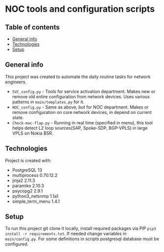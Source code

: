 # NOC tools and configuration scripts
## Table of contents
* [General info](#general-info)
* [Technologies](#technologies)
* [Setup](#setup)

## General info
This project was created to automate the daily routine tasks for network engineers.
* ```SVC_config.py``` - Tools for service activation department. Makes new or remove old entire configuration from network devices. Uses various patterns in ```main/templates.py``` for it.
* ```NOC_config.py``` - Same as above, but for NOC department. Makes or remove configuration on core network devices, in depend on current state.
* ```Check-mac-flap.py``` - Running in real time (specified in menu), this tool helps detect L2 loop sources(SAP, Spoke-SDP, BGP-VPLS) in large VPLS on Nokia BSR.

## Technologies
Project is created with:
* PostgreSQL 13
* multiprocess 0.70.12.2
* jinja2 2.11.3
* paramiko 2.10.3
* psycopg2 2.9.1
* python3_netsnmp 1.1a1
* simple_term_menu 1.4.1

## Setup
To run this project git clone it locally, install required packages via PIP ```pip3 install -r requirements.txt```.
If needed change variables in ```main/config.py```. For some definitions in scripts postgresql database must be configured.
